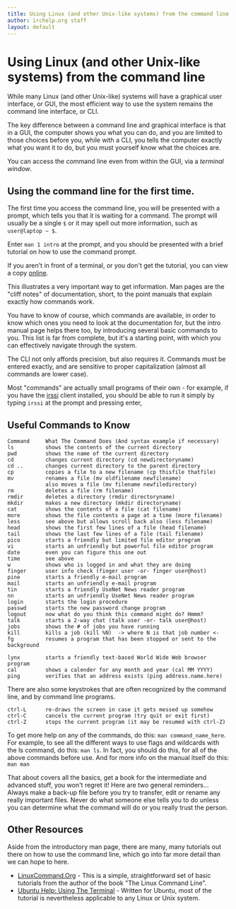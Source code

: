 ```yaml
---
title: Using Linux (and other Unix-like systems) from the command line
author: irchelp.org staff
layout: default
---
```


# Using Linux (and other Unix-like systems) from the command line

While many Linux (and other Unix-like) systems will have a graphical user interface, or GUI, the most efficient way to use the system remains the command line interface, or CLI.

The key difference between a command line and graphical interface is that in a GUI, the computer shows you what you can do, and you are limited to those choices before you, while with a CLI, you tells the computer exactly what you want it to do, but you must yourself know what the choices are.

You can access the command line even from within the GUI, via a *terminal window*. 

## Using the command line for the first time.

The first time you access the command line, you will be presented with a prompt, which tells you that it is waiting for a command. The prompt will usually be a single `$` or it may spell out more information, such as `user@laptop ~ $`. 

Enter `man 1 intro` at the prompt, and you should be presented with a brief tutorial on how to use the command prompt.

If you aren't in front of a terminal, or you don't get the tutorial, you can view a copy [online](http://man7.org/linux/man-pages/man1/intro.1.html).

This illustrates a very important way to get information. Man pages are the "cliff notes" of documentation, short, to the point manuals that explain exactly how commands work.

You have to know of course, which commands are available, in order to know which ones you need to look at the documentation for, but the intro manual page helps there too, by introducing several basic commands to you. This list is far from complete, but it's a starting point, with which you can effectively navigate through the system.

The CLI not only affords precision, but also requires it. Commands must be entered exactly, and are sensitive to proper capitalization (almost all commands are lower case).

Most "commands" are actually small programs of their own - for example, if you have the [irssi](/irchelp/clients/unix/irssi.html) client installed, you should be able to run it simply by typing `irssi` at the prompt and pressing enter,

## Useful Commands to Know
    
    Command     What The Command Does (And syntax example if necessary)
    ls          shows the contents of the current directory
    pwd         shows the name of the current directory
    cd          changes current directory (cd newdirectoryname)
    cd ..	    changes current directory to the parent directory
    cp          copies a file to a new filename (cp thisfile thatfile)
    mv	        renames a file (mv oldfilename newfilename)
                also moves a file (mv filename newfiledirectory)
    rm          deletes a file (rm filename)
    rmdir       deletes a directory (rmdir directoryname)
    mkdir       makes a new directory (mkdir directoryname)
    cat         shows the contents of a file (cat filename)
    more        shows the file contents a page at a time (more filename)
    less        see above but allows scroll back also (less filename)
    head        shows the first few lines of a file (head filename)
    tail        shows the last few lines of a file (tail filename)
    pico        starts a friendly but limited file editor program
    vi          starts an unfriendly but powerful file editor program
    date        even you can figure this one out 
    time        see above
    w           shows who is logged in and what they are doing
    finger      user info check (finger user -or- finger user@host)
    pine        starts a friendly e-mail program
    mail        starts an unfriendly e-mail program
    tin         starts a friendly UseNet News reader program
    nn          starts an unfriendly UseNet News reader program
    login       starts the login procedure
    passwd      starts the new password change program
    logout      now what do you think this command might do? Hmmm?
    talk        starts a 2-way chat (talk user -or- talk user@host)
    jobs        shows the # of jobs you have running
    kill        kills a job (kill %N)  -> where N is that job number <-
    fg          resumes a program that has been stopped or sent to the background

    lynx        starts a friendly text-based World Wide Web browser program
    cal         shows a calender for any month and year (cal MM YYYY)
    ping        verifies that an address exists (ping address.name.here)
    
There are also some keystrokes that are often recognized by the command line, and by command line programs.

    ctrl-L      re-draws the screen in case it gets messed up somehow    
    ctrl-C      cancels the current program (try quit or exit first)
    ctrl-Z      stops the current program (it may be resumed with ctrl-Z)

    

To get more help on any of the commands, do this: `man command_name_here`.
For example, to see all the different ways to use flags and wildcards with the
ls command, do this: `man ls`. In fact, you should do this, for all of the
above commands before use. And for more info on the manual itself do this:
`man man`

That about covers all the basics, get a book for the intermediate and advanced
stuff, you won't regret it! Here are two general reminders... Always make a
back-up file before you try to transfer, edit or rename any really important
files. Never do what someone else tells you to do unless you can determine
what the command will do or you really trust the person.


## Other Resources

Aside from the introductory man page, there are many, many tutorials out there on how to use the command line, which go into far more detail than we can hope to here.

* [LinuxCommand.Org](http://linuxcommand.org/) - This is a simple, straightforward set of basic tutorials from the author of the book "The Linux Command Line".
* [Ubuntu Help: Using The Terminal](https://help.ubuntu.com/community/UsingTheTerminal) - Written for Ubuntu, most of the tutorial is nevertheless applicable to any Linux or Unix system.
